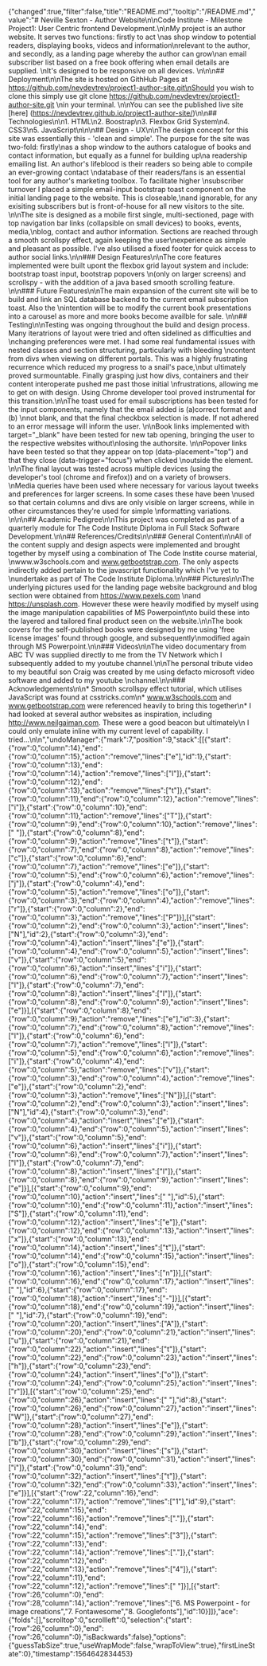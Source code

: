{"changed":true,"filter":false,"title":"README.md","tooltip":"/README.md","value":"# Neville Sexton - Author Website\n\nCode Institute - Milestone Project1: User Centric frontend Development.\n\nMy project is an author website. It serves two functions: firstly to act \nas shop window to potential readers, displaying books, videos and information\nrelevant to the author, and secondly, as a landing page whereby the author can grow\nan email subscriber list based on a free book offering when email details are supplied. \nIt's designed to be responsive on all devices. \n\n\n## Deployment\n\nThe site is hosted on GithHub Pages at https://github.com/nevdevtrev/project1-author-site.git\nShould you wish to clone this simply use git clone https://github.com/nevdevtrev/project1-author-site.git \nin your terminal. \n\nYou can see the published live site [here] (https://nevdevtrev.github.io/project1-author-site/)\n\n## Technologies\n\n1. HTML\n2. Boostrap\n3. Flexbox Grid System\n4. CSS3\n5. JavaScript\n\n\n## Design - UX\n\nThe design concept for this site was essentially this - 'clean and simple'. The purpose for the site was two-fold: firstly\nas a shop window to the authors catalogue of books and contact information, but equally as a funnel for building up\na readership emailing list. An author's lifeblood is their readers so being able to compile an ever-growing contact \ndatabase of their readers/fans is an essential tool for any author's marketing toolbox. To facilitate higher \nsubscriber turnover I placed a simple email-input bootstrap toast component on the initial landing page to the website. This is closeable,\nand ignorable, for any exisiting subscribers but is front-of-house for all new visitors to the site. \n\nThe site is designed as a mobile first single, multi-sectioned, page with top navigation bar links (collapsible on small devices) to books, events, media,\nblog, contact and author information. Sections are reached through a smooth scrollspy effect, again keeping the user\nexperience as simple and pleasant as possible. I've also utilised a fixed footer for quick access to author social links.\n\n### Design Features\n\nThe core features implemented were built upont the flexbox grid layout system and include: bootstrap toast input, bootstrap popovers \n(only on larger screens) and scrollspy - with the addition of a java based smooth scrolling feature. \n\n### Future Features\n\nThe main expansion of the current site will be to build and link an SQL database backend to the current email subscription toast. Also the \nintention will be to modify the current book presentations into a carousel as more and more books become availble for sale. \n\n## Testing\n\nTesting was ongoing throughout the build and design process. Many iteratrions of layout were tried and often sidelined as difficulties and \nchanging preferences were met. I had some real fundamental issues with nested classes and section structuring, particularly with bleeding \ncontent from divs when viewing on different portals. This was a highly frustrating recurrence which reduced my progress to a snail's pace,\nbut ultimately proved surmountable. Finally grasping just how divs, containers and their content interoperate pushed me past those initial \nfrustrations, allowing me to get on with design. Using Chrome developer tool proved instrumental for this transition.\n\nThe toast used for email subscriptions has been tested for the input components, namely that the email added is (a)correct format and (b) \nnot blank, and that the final checkbox selection is made. If not adhered to an error message will inform the user. \n\nBook links implemented with target=\"_blank\" have been tested for new tab opening, bringing the user to the respective websites without\nlosing the authorsite.  \n\nPopover links have been tested so that they appear on top (data-placement=\"top\") and that they close (data-trigger=\"focus\") when clicked \noutside the element. \n\nThe final layout was tested across multiple devices (using the developer's tool (chrome and firefox)) and on a variety of browsers. \nMedia queries have been used where necessary for various layout tweeks and preferences for larger screens. In some cases these have been \nused so that certain columns and divs are only visible on larger screens, while in other circumstances they're used for simple \nformatting variations. \n\n\n## Academic Pedigree\n\nThis project was completed as part of a quarterly module for The Code Institute Diploma in Full Stack Software Development.\n\n## References/Credits\n\n### General Content\n\nAll of the content supply and design aspects were implemented and brought together by myself using a combination of The Code Instite course material, \nwww.w3schools.com and www.getbootstrap.com. The only aspects indirectly added pertain to the javascript functionality which I've yet to \nundertake as part of The Code Institute Diploma.\n\n### Pictures\n\nThe underlying pictures used for the landing page website background and blog section were obtained from https://www.pexels.com \nand https://unsplash.com. However these were heavily modified by myself using the image manipulation capabilities of MS Powerpoint\nto build these into the layered and tailored final product seen on the website.\n\nThe book covers for the self-published books were designed by me using 'free license images' found through google, and subsequently\nmodified again through MS Powerpoint.\n\n### Videos\n\nThe video documentary from ABC TV was supplied directly to me from the TV Network which I subsequently added to my youtube channel.\n\nThe personal tribute video to my beautiful son Craig was created by me using defacto microsoft video software and added to my youtube \nchannel.\n\n### Acknowledgements\n\n* Smooth scrollspy effect tutorial, which utilises JavaScript was found at csstricks.com\n* www.w3schools.com and www.getbootstrap.com were referenced heavily to bring this together\n* I had looked at several author websites as inspiration, including http://www.neilgaiman.com. These were a good beacon but ultimately\n  I could only emulate inline with my current level of capability. I tried...\n\n","undoManager":{"mark":7,"position":9,"stack":[[{"start":{"row":0,"column":14},"end":{"row":0,"column":15},"action":"remove","lines":["e"],"id":1},{"start":{"row":0,"column":13},"end":{"row":0,"column":14},"action":"remove","lines":["l"]},{"start":{"row":0,"column":12},"end":{"row":0,"column":13},"action":"remove","lines":["t"]},{"start":{"row":0,"column":11},"end":{"row":0,"column":12},"action":"remove","lines":["i"]},{"start":{"row":0,"column":10},"end":{"row":0,"column":11},"action":"remove","lines":["T"]},{"start":{"row":0,"column":9},"end":{"row":0,"column":10},"action":"remove","lines":[" "]},{"start":{"row":0,"column":8},"end":{"row":0,"column":9},"action":"remove","lines":["t"]},{"start":{"row":0,"column":7},"end":{"row":0,"column":8},"action":"remove","lines":["c"]},{"start":{"row":0,"column":6},"end":{"row":0,"column":7},"action":"remove","lines":["e"]},{"start":{"row":0,"column":5},"end":{"row":0,"column":6},"action":"remove","lines":["j"]},{"start":{"row":0,"column":4},"end":{"row":0,"column":5},"action":"remove","lines":["o"]},{"start":{"row":0,"column":3},"end":{"row":0,"column":4},"action":"remove","lines":["r"]},{"start":{"row":0,"column":2},"end":{"row":0,"column":3},"action":"remove","lines":["P"]}],[{"start":{"row":0,"column":2},"end":{"row":0,"column":3},"action":"insert","lines":["N"],"id":2},{"start":{"row":0,"column":3},"end":{"row":0,"column":4},"action":"insert","lines":["e"]},{"start":{"row":0,"column":4},"end":{"row":0,"column":5},"action":"insert","lines":["v"]},{"start":{"row":0,"column":5},"end":{"row":0,"column":6},"action":"insert","lines":["i"]},{"start":{"row":0,"column":6},"end":{"row":0,"column":7},"action":"insert","lines":["l"]},{"start":{"row":0,"column":7},"end":{"row":0,"column":8},"action":"insert","lines":["l"]},{"start":{"row":0,"column":8},"end":{"row":0,"column":9},"action":"insert","lines":["e"]}],[{"start":{"row":0,"column":8},"end":{"row":0,"column":9},"action":"remove","lines":["e"],"id":3},{"start":{"row":0,"column":7},"end":{"row":0,"column":8},"action":"remove","lines":["l"]},{"start":{"row":0,"column":6},"end":{"row":0,"column":7},"action":"remove","lines":["l"]},{"start":{"row":0,"column":5},"end":{"row":0,"column":6},"action":"remove","lines":["i"]},{"start":{"row":0,"column":4},"end":{"row":0,"column":5},"action":"remove","lines":["v"]},{"start":{"row":0,"column":3},"end":{"row":0,"column":4},"action":"remove","lines":["e"]},{"start":{"row":0,"column":2},"end":{"row":0,"column":3},"action":"remove","lines":["N"]}],[{"start":{"row":0,"column":2},"end":{"row":0,"column":3},"action":"insert","lines":["N"],"id":4},{"start":{"row":0,"column":3},"end":{"row":0,"column":4},"action":"insert","lines":["e"]},{"start":{"row":0,"column":4},"end":{"row":0,"column":5},"action":"insert","lines":["v"]},{"start":{"row":0,"column":5},"end":{"row":0,"column":6},"action":"insert","lines":["i"]},{"start":{"row":0,"column":6},"end":{"row":0,"column":7},"action":"insert","lines":["l"]},{"start":{"row":0,"column":7},"end":{"row":0,"column":8},"action":"insert","lines":["l"]},{"start":{"row":0,"column":8},"end":{"row":0,"column":9},"action":"insert","lines":["e"]}],[{"start":{"row":0,"column":9},"end":{"row":0,"column":10},"action":"insert","lines":[" "],"id":5},{"start":{"row":0,"column":10},"end":{"row":0,"column":11},"action":"insert","lines":["S"]},{"start":{"row":0,"column":11},"end":{"row":0,"column":12},"action":"insert","lines":["e"]},{"start":{"row":0,"column":12},"end":{"row":0,"column":13},"action":"insert","lines":["x"]},{"start":{"row":0,"column":13},"end":{"row":0,"column":14},"action":"insert","lines":["t"]},{"start":{"row":0,"column":14},"end":{"row":0,"column":15},"action":"insert","lines":["o"]},{"start":{"row":0,"column":15},"end":{"row":0,"column":16},"action":"insert","lines":["n"]}],[{"start":{"row":0,"column":16},"end":{"row":0,"column":17},"action":"insert","lines":[" "],"id":6},{"start":{"row":0,"column":17},"end":{"row":0,"column":18},"action":"insert","lines":["-"]}],[{"start":{"row":0,"column":18},"end":{"row":0,"column":19},"action":"insert","lines":[" "],"id":7},{"start":{"row":0,"column":19},"end":{"row":0,"column":20},"action":"insert","lines":["A"]},{"start":{"row":0,"column":20},"end":{"row":0,"column":21},"action":"insert","lines":["u"]},{"start":{"row":0,"column":21},"end":{"row":0,"column":22},"action":"insert","lines":["t"]},{"start":{"row":0,"column":22},"end":{"row":0,"column":23},"action":"insert","lines":["h"]},{"start":{"row":0,"column":23},"end":{"row":0,"column":24},"action":"insert","lines":["o"]},{"start":{"row":0,"column":24},"end":{"row":0,"column":25},"action":"insert","lines":["r"]}],[{"start":{"row":0,"column":25},"end":{"row":0,"column":26},"action":"insert","lines":[" "],"id":8},{"start":{"row":0,"column":26},"end":{"row":0,"column":27},"action":"insert","lines":["W"]},{"start":{"row":0,"column":27},"end":{"row":0,"column":28},"action":"insert","lines":["e"]},{"start":{"row":0,"column":28},"end":{"row":0,"column":29},"action":"insert","lines":["b"]},{"start":{"row":0,"column":29},"end":{"row":0,"column":30},"action":"insert","lines":["s"]},{"start":{"row":0,"column":30},"end":{"row":0,"column":31},"action":"insert","lines":["i"]},{"start":{"row":0,"column":31},"end":{"row":0,"column":32},"action":"insert","lines":["t"]},{"start":{"row":0,"column":32},"end":{"row":0,"column":33},"action":"insert","lines":["e"]}],[{"start":{"row":22,"column":16},"end":{"row":22,"column":17},"action":"remove","lines":["1"],"id":9},{"start":{"row":22,"column":15},"end":{"row":22,"column":16},"action":"remove","lines":["."]},{"start":{"row":22,"column":14},"end":{"row":22,"column":15},"action":"remove","lines":["3"]},{"start":{"row":22,"column":13},"end":{"row":22,"column":14},"action":"remove","lines":["."]},{"start":{"row":22,"column":12},"end":{"row":22,"column":13},"action":"remove","lines":["4"]},{"start":{"row":22,"column":11},"end":{"row":22,"column":12},"action":"remove","lines":[" "]}],[{"start":{"row":26,"column":0},"end":{"row":28,"column":14},"action":"remove","lines":["6. MS Powerpoint - for image creations","7. Fontawesome","8. Googlefonts"],"id":10}]]},"ace":{"folds":[],"scrolltop":0,"scrollleft":0,"selection":{"start":{"row":26,"column":0},"end":{"row":26,"column":0},"isBackwards":false},"options":{"guessTabSize":true,"useWrapMode":false,"wrapToView":true},"firstLineState":0},"timestamp":1564642834453}